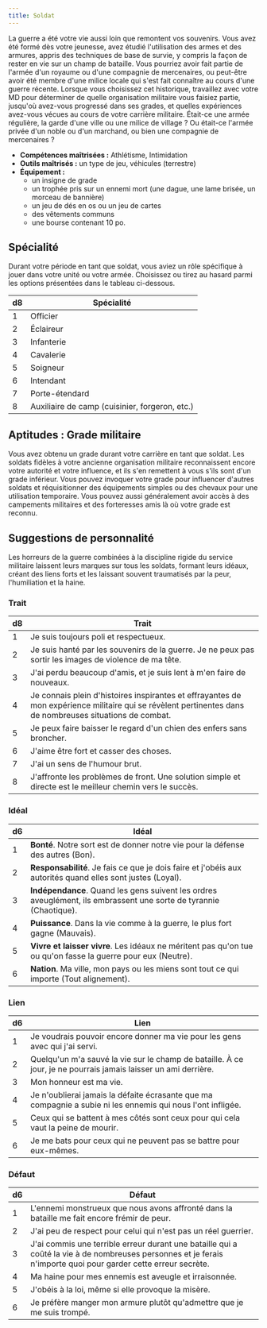 ```yaml
---
title: Soldat
---
```

La guerre a été votre vie aussi loin que remontent vos souvenirs. Vous avez été formé dès votre jeunesse, avez étudié l'utilisation des armes et des armures, appris des techniques de base de survie, y compris la façon de rester en vie sur un champ de bataille. Vous pourriez avoir fait partie de l'armée d'un royaume ou d'une compagnie de mercenaires, ou peut-être avoir été membre d'une milice locale qui s'est fait connaître au cours d'une guerre récente. Lorsque vous choisissez cet historique, travaillez avec votre MD pour déterminer de quelle organisation militaire vous faisiez partie, jusqu'où avez-vous progressé dans ses grades, et quelles expériences avez-vous vécues au cours de votre carrière militaire. Était-ce une armée régulière, la garde d'une ville ou une milice de village ? Ou était-ce l'armée privée d'un noble ou d'un marchand, ou bien une compagnie de mercenaires ?

- **Compétences maîtrisées :** Athlétisme, Intimidation  
- **Outils maîtrisés :** un type de jeu, véhicules (terrestre)
- **Équipement :**
	- un insigne de grade
	- un trophée pris sur un ennemi mort (une dague, une lame brisée, un morceau de bannière)
	- un jeu de dés en os ou un jeu de cartes
	- des vêtements communs
	- une bourse contenant 10 po.

## Spécialité
Durant votre période en tant que soldat, vous aviez un rôle spécifique à jouer dans votre unité ou votre armée. Choisissez ou tirez au hasard parmi les options présentées dans le tableau ci-dessous.

|d8|Spécialité|
|--|--|
|1|Officier|
|2|Éclaireur|
|3|Infanterie|
|4|Cavalerie|
|5|Soigneur|
|6|Intendant|
|7|Porte-étendard|
|8|Auxiliaire de camp (cuisinier, forgeron, etc.)|

## Aptitudes : Grade militaire
Vous avez obtenu un grade durant votre carrière en tant que soldat. Les soldats fidèles à votre ancienne organisation militaire reconnaissent encore votre autorité et votre influence, et ils s'en remettent à vous s'ils sont d'un grade inférieur. Vous pouvez invoquer votre grade pour influencer d'autres soldats et réquisitionner des équipements simples ou des chevaux pour une utilisation temporaire. Vous pouvez aussi généralement avoir accès à des campements militaires et des forteresses amis là où votre grade est reconnu.

## Suggestions de personnalité
Les horreurs de la guerre combinées à la discipline rigide du service militaire laissent leurs marques sur tous les soldats, formant leurs idéaux, créant des liens forts et les laissant souvent traumatisés par la peur, l'humiliation et la haine.

### Trait
|d8|Trait|
|--|--|
|1|Je suis toujours poli et respectueux.|
|2|Je suis hanté par les souvenirs de la guerre. Je ne peux pas sortir les images de violence de ma tête.|
|3|J'ai perdu beaucoup d'amis, et je suis lent à m'en faire de nouveaux.|
|4|Je connais plein d'histoires inspirantes et effrayantes de mon expérience militaire qui se révèlent pertinentes dans de nombreuses situations de combat.|
|5|Je peux faire baisser le regard d'un chien des enfers sans broncher.|
|6|J'aime être fort et casser des choses.|
|7|J'ai un sens de l'humour brut.|
|8|J'affronte les problèmes de front. Une solution simple et directe est le meilleur chemin vers le succès.|

### Idéal
|d6|Idéal|
|--|--|
|1|**Bonté**. Notre sort est de donner notre vie pour la défense des autres (Bon).|
|2|**Responsabilité**. Je fais ce que je dois faire et j'obéis aux autorités quand elles sont justes (Loyal).|
|3|**Indépendance**. Quand les gens suivent les ordres aveuglément, ils embrassent une sorte de tyrannie (Chaotique).|
|4|**Puissance**. Dans la vie comme à la guerre, le plus fort gagne (Mauvais).|
|5|**Vivre et laisser vivre**. Les idéaux ne méritent pas qu'on tue ou qu'on fasse la guerre pour eux (Neutre).|
|6|**Nation**. Ma ville, mon pays ou les miens sont tout ce qui importe (Tout alignement).|

### Lien
|d6|Lien|
|--|--|
|1|Je voudrais pouvoir encore donner ma vie pour les gens avec qui j'ai servi.|
|2|Quelqu'un m'a sauvé la vie sur le champ de bataille. À ce jour, je ne pourrais jamais laisser un ami derrière.|
|3|Mon honneur est ma vie.|
|4|Je n'oublierai jamais la défaite écrasante que ma compagnie a subie ni les ennemis qui nous l'ont infligée.|
|5|Ceux qui se battent à mes côtés sont ceux pour qui cela vaut la peine de mourir.|
|6|Je me bats pour ceux qui ne peuvent pas se battre pour eux-mêmes.|

### Défaut
|d6|Défaut|
|--|--|
|1|L'ennemi monstrueux que nous avons affronté dans la bataille me fait encore frémir de peur.|
|2|J'ai peu de respect pour celui qui n'est pas un réel guerrier.|
|3|J'ai commis une terrible erreur durant une bataille qui a coûté la vie à de nombreuses personnes et je ferais n'importe quoi pour garder cette erreur secrète.|
|4|Ma haine pour mes ennemis est aveugle et irraisonnée.|
|5|J'obéis à la loi, même si elle provoque la misère.|
|6|Je préfère manger mon armure plutôt qu'admettre que je me suis trompé.|